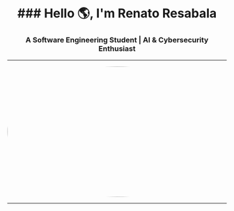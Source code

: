 <!-- Header with emoji and animation -->
<h1 align="center">
  ### Hello 🌎, I'm Renato Resabala
<h3 align="center">
  A Software Engineering Student | AI & Cybersecurity Enthusiast
</h3>

---

<!-- Profile picture -->
<!-- Profile picture -->
<p align="center">
  <img src="https://media2.giphy.com/media/v1.Y2lkPTc5MGI3NjExc2UzZHY5bzdjZWF6emFpZmMwdHloZzUzcmc1ZGcwdDMwenV0dWk4NyZlcD12MV9pbnRlcm5hbF9naWZfYnlfaWQmY3Q9Zw/LMcB8XospGZO8UQq87/giphy.gif" alt="Safa Hichri" width="800" height="300" style="border-radius:50%">
</p>

---

<!-- Badges -->
